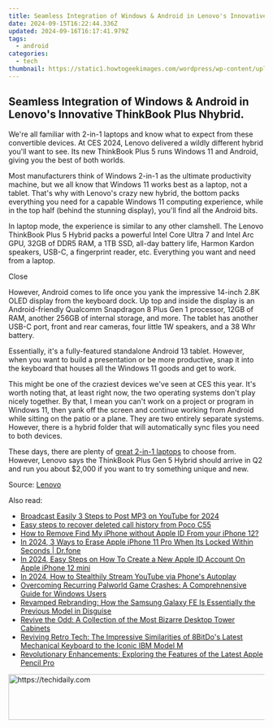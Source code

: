 ```yaml
---
title: Seamless Integration of Windows & Android in Lenovo's Innovative ThinkBook Plus Nhybrid.
date: 2024-09-15T16:22:44.336Z
updated: 2024-09-16T16:17:41.979Z
tags:
  - android
categories:
  - tech
thumbnail: https://static1.howtogeekimages.com/wordpress/wp-content/uploads/2024/01/53449900000_e14127db52_o.jpg
---
```


## Seamless Integration of Windows & Android in Lenovo's Innovative ThinkBook Plus Nhybrid.

We're all familiar with 2-in-1 laptops and know what to expect from these convertible devices. At CES 2024, Lenovo delivered a wildly different hybrid you'll want to see. Its new ThinkBook Plus 5 runs Windows 11 and Android, giving you the best of both worlds.

 Most manufacturers think of Windows 2-in-1 as the ultimate productivity machine, but we all know that Windows 11 works best as a laptop, not a tablet. That's why with Lenovo's crazy new hybrid, the bottom packs everything you need for a capable Windows 11 computing experience, while in the top half (behind the stunning display), you'll find all the Android bits.

 In laptop mode, the experience is similar to any other clamshell. The Lenovo ThinkBook Plus 5 Hybrid packs a powerful Intel Core Ultra 7 and Intel Arc GPU, 32GB of DDR5 RAM, a 1TB SSD, all-day battery life, Harmon Kardon speakers, USB-C, a fingerprint reader, etc. Everything you want and need from a laptop.

Close 

 However, Android comes to life once you yank the impressive 14-inch 2.8K OLED display from the keyboard dock. Up top and inside the display is an Android-friendly Qualcomm Snapdragon 8 Plus Gen 1 processor, 12GB of RAM, another 256GB of internal storage, and more. The tablet has another USB-C port, front and rear cameras, four little 1W speakers, and a 38 Whr battery.

 Essentially, it's a fully-featured standalone Android 13 tablet. However, when you want to build a presentation or be more productive, snap it into the keyboard that houses all the Windows 11 goods and get to work.

 This might be one of the craziest devices we've seen at CES this year. It's worth noting that, at least right now, the two operating systems don't play nicely together. By that, I mean you can't work on a project or program in Windows 11, then yank off the screen and continue working from Android while sitting on the patio or a plane. They are two entirely separate systems. However, there is a hybrid folder that will automatically sync files you need to both devices.

 These days, there are plenty of [great 2-in-1 laptops](https://tech-recovery.techidaily.com/solving-the-reset-failed-there-was-an-error-message-on-windows/) to choose from. However, Lenovo says the ThinkBook Plus Gen 5 Hybrid should arrive in Q2 and run you about $2,000 if you want to try something unique and new.

 Source: [Lenovo](https://shop-links.co/link/?exclusive=1&publisher_slug=itechdaily19598&url=https%3A%2F%2Fnews.lenovo.com%2Fpressroom%2Fpress-releases%2Fai-powered-creativity-productivity-devices-solutions-ces-2024%2F)

<ins class="adsbygoogle"
     style="display:block"
     data-ad-format="autorelaxed"
     data-ad-client="ca-pub-7571918770474297"
     data-ad-slot="1223367746"></ins>

<ins class="adsbygoogle"
     style="display:block"
     data-ad-client="ca-pub-7571918770474297"
     data-ad-slot="8358498916"
     data-ad-format="auto"
     data-full-width-responsive="true"></ins>

<span class="atpl-alsoreadstyle">Also read:</span>
<div><ul>
<li><a href="https://youtube-video-recordings.techidaily.com/broadcast-easily-3-steps-to-post-mp3-on-youtube-for-2024/"><u>Broadcast Easily 3 Steps to Post MP3 on YouTube for 2024</u></a></li>
<li><a href="https://phone-solutions.techidaily.com/easy-steps-to-recover-deleted-call-history-from-poco-c55-by-fonelab-android-recover-call-logs/"><u>Easy steps to recover deleted call history from Poco C55</u></a></li>
<li><a href="https://activate-lock.techidaily.com/how-to-remove-find-my-iphone-without-apple-id-from-your-iphone-12-by-drfone-ios/"><u>How to Remove Find My iPhone without Apple ID From your iPhone 12?</u></a></li>
<li><a href="https://iphone-unlock.techidaily.com/in-2024-3-ways-to-erase-apple-iphone-11-pro-when-its-locked-within-seconds-drfone-by-drfone-ios/"><u>In 2024, 3 Ways to Erase Apple iPhone 11 Pro When Its Locked Within Seconds | Dr.fone</u></a></li>
<li><a href="https://ios-unlock.techidaily.com/in-2024-easy-steps-on-how-to-create-a-new-apple-id-account-on-apple-iphone-12-mini-by-drfone-ios/"><u>In 2024, Easy Steps on How To Create a New Apple ID Account On Apple iPhone 12 mini</u></a></li>
<li><a href="https://youtube-stream.techidaily.com/in-2024-how-to-stealthily-stream-youtube-via-phones-autoplay/"><u>In 2024, How to Stealthily Stream YouTube via Phone's Autoplay</u></a></li>
<li><a href="https://win-solutions.techidaily.com/overcoming-recurring-palworld-game-crashes-a-comprehnensive-guide-for-windows-users/"><u>Overcoming Recurring Palworld Game Crashes: A Comprehnensive Guide for Windows Users</u></a></li>
<li><a href="https://hardware-reviews.techidaily.com/revamped-rebranding-how-the-samsung-galaxy-fe-is-essentially-the-previous-model-in-disguise/"><u>Revamped Rebranding: How the Samsung Galaxy FE Is Essentially the Previous Model in Disguise</u></a></li>
<li><a href="https://hardware-reviews.techidaily.com/revive-the-odd-a-collection-of-the-most-bizarre-desktop-tower-cabinets/"><u>Revive the Odd: A Collection of the Most Bizarre Desktop Tower Cabinets</u></a></li>
<li><a href="https://hardware-reviews.techidaily.com/reviving-retro-tech-the-impressive-similarities-of-8bitdos-latest-mechanical-keyboard-to-the-iconic-ibm-model-m/"><u>Reviving Retro Tech: The Impressive Similarities of 8BitDo's Latest Mechanical Keyboard to the Iconic IBM Model M</u></a></li>
<li><a href="https://hardware-reviews.techidaily.com/revolutionary-enhancements-exploring-the-features-of-the-latest-apple-pencil-pro/"><u>Revolutionary Enhancements: Exploring the Features of the Latest Apple Pencil Pro</u></a></li>
</ul></div>

<!-- affiliate ads begin -->
<a href="https://ephamedtechinc.pxf.io/c/5597632/2136617/26400" target="_top" id="2136617">
  <img src="//a.impactradius-go.com/display-ad/26400-2136617" border="0" alt="https://techidaily.com" width="728" height="90"/>
</a>
<img height="0" width="0" src="https://ephamedtechinc.pxf.io/i/5597632/2136617/26400" style="position:absolute;visibility:hidden;" border="0" />
<!-- affiliate ads end -->

